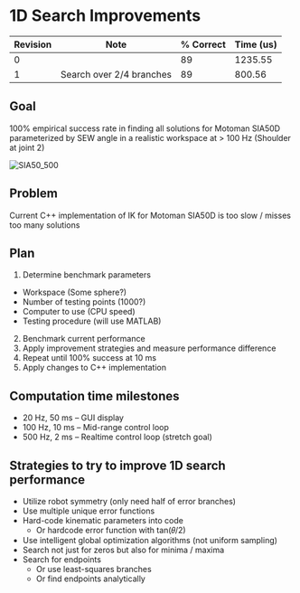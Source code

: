 # 1D Search Improvements

| Revision | Note                     | % Correct | Time (us) |
|----------|--------------------------|-----------|-----------|
| 0        |                          | 89        | 1235.55   |
| 1        | Search over 2/4 branches | 89        | 800.56    |


## Goal
100% empirical success rate in finding all solutions for Motoman SIA50D parameterized by SEW angle in a realistic workspace at > 100 Hz
(Shoulder at joint 2)

![SIA50_500](https://github.com/rpiRobotics/1d_search_improvements/assets/4022499/2b1dc019-30fb-4449-8662-96f6a99b515b)

## Problem
Current C++ implementation of IK for Motoman SIA50D is too slow / misses too many solutions

## Plan
1. Determine benchmark parameters
  * Workspace (Some sphere?)
  * Number of testing points (1000?)
  * Computer to use (CPU speed)
  * Testing procedure (will use MATLAB)
2. Benchmark current performance
3. Apply improvement strategies and measure performance difference
4. Repeat until 100% success at 10 ms
5. Apply changes to C++ implementation

## Computation time milestones
 * 20 Hz,  50 ms – GUI display 
 * 100 Hz, 10 ms – Mid-range control loop
 * 500 Hz,  2 ms – Realtime control loop (stretch goal)

## Strategies to try to improve 1D search performance
 * Utilize robot symmetry (only need half of error branches)
 *  Use multiple unique error functions
 * Hard-code kinematic parameters into code
   *  Or hardcode error function with tan⁡(𝜃/2)
 *  Use intelligent global optimization algorithms (not uniform sampling)
 *  Search not just for zeros but also for minima / maxima
 *  Search for endpoints
     *  Or use least-squares branches
     *  Or find endpoints analytically 
